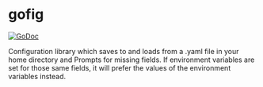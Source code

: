 # gofig

[![GoDoc](https://godoc.org/github.com/thane421/gofig?status.svg)](https://godoc.org/github.com/thane421/gofig)

Configuration library which saves to and loads from a .yaml file in your home directory and Prompts for missing fields.
If environment variables are set for those same fields, it will prefer the values of the environment variables instead.
